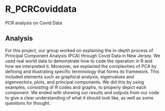 # R_PCRCoviddata
PCR analysis on Covid Data
## Analysis
For this project, our group worked on explaining the in-depth process of Principal Component Analysis (PCA) through Covid Data in New Jersey. We used real world data to demonstrate how to code the operation in R and how we interpreted it. Moreover, we explained the complexities of PCA by defining and illustrating specific terminology that forms its framework. This included elements such as graphical analysis, eigenvalues and eigenvectors, plots, and principal components. We did this by using examples, consisting of R codes and graphs,  to properly depict each component. We ended with showing our results and outputs from our code to give a clear understanding of what it should look like, as well as some questions for thought. 
